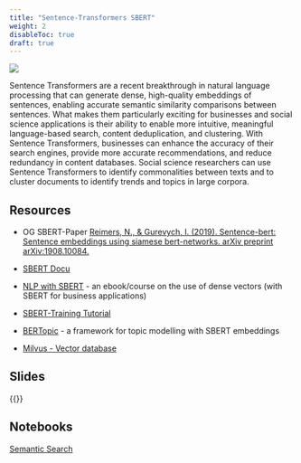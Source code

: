 ```yaml
---
title: "Sentence-Transformers SBERT"
weight: 2
disableToc: true
draft: true
---
```


![](https://source.unsplash.com/vuMTQj6aQQ0)

Sentence Transformers are a recent breakthrough in natural language processing that can generate dense, high-quality embeddings of sentences, enabling accurate semantic similarity comparisons between sentences. What makes them particularly exciting for businesses and social science applications is their ability to enable more intuitive, meaningful language-based search, content deduplication, and clustering. With Sentence Transformers, businesses can enhance the accuracy of their search engines, provide more accurate recommendations, and reduce redundancy in content databases. Social science researchers can use Sentence Transformers to identify commonalities between texts and to cluster documents to identify trends and topics in large corpora.

## Resources

- OG SBERT-Paper [Reimers, N., & Gurevych, I. (2019). Sentence-bert: Sentence embeddings using siamese bert-networks. arXiv preprint arXiv:1908.10084.](https://arxiv.org/abs/1908.10084)

- [SBERT Docu](https://www.sbert.net)

- [NLP with SBERT](https://www.pinecone.io/learn/nlp/) - an ebook/course on the use of dense vectors (with SBERT for business applications)

- [SBERT-Training Tutorial](https://huggingface.co/blog/how-to-train-sentence-transformers)

- [BERTopic](https://maartengr.github.io/BERTopic/index.html) - a framework for topic modelling with SBERT embeddings

- [Milvus - Vector database](https://milvus.io)

## Slides

{{<gslides src="https://docs.google.com/presentation/d/e/2PACX-1vRC0UpqCe7rDW_pqGPs4da76hjozk-Byz1k2tFlog0ZH1sMz3rsAN7cHZbWCwRVP5TsdfstRtK_OwnR/embed?start=false&loop=false&delayms=3000" >}}


## Notebooks

[Semantic Search](https://colab.research.google.com/drive/1vXF_h1j0XS7t6KKLeoWEI0Vcs3IsZC7Z?usp=sharing)